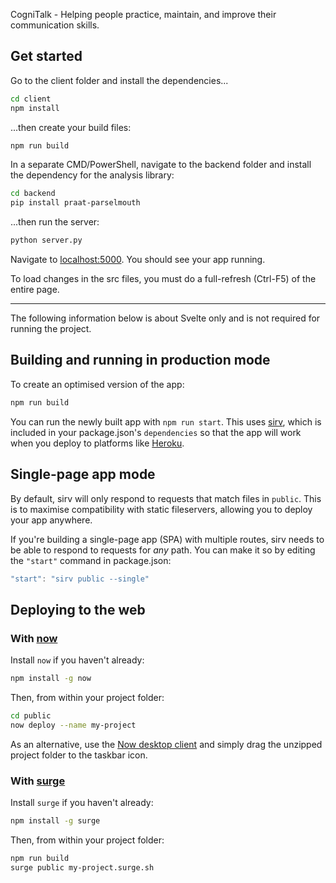 CogniTalk - Helping people practice, maintain, and improve their communication skills.

## Get started

Go to the client folder and install the dependencies...

```bash
cd client
npm install
```

...then create your build files:
```bash
npm run build
```

In a separate CMD/PowerShell, navigate to the backend folder and install the dependency for the analysis library:

```bash
cd backend
pip install praat-parselmouth
```

...then run the server:
```bash
python server.py
```

Navigate to [localhost:5000](http://localhost:5000). You should see your app running.

To load changes in the src files, you must do a full-refresh (Ctrl-F5) of the entire page.

---

The following information below is about Svelte only and is not required for running the project.

## Building and running in production mode

To create an optimised version of the app:

```bash
npm run build
```

You can run the newly built app with `npm run start`. This uses [sirv](https://github.com/lukeed/sirv), which is included in your package.json's `dependencies` so that the app will work when you deploy to platforms like [Heroku](https://heroku.com).


## Single-page app mode

By default, sirv will only respond to requests that match files in `public`. This is to maximise compatibility with static fileservers, allowing you to deploy your app anywhere.

If you're building a single-page app (SPA) with multiple routes, sirv needs to be able to respond to requests for *any* path. You can make it so by editing the `"start"` command in package.json:

```js
"start": "sirv public --single"
```


## Deploying to the web

### With [now](https://zeit.co/now)

Install `now` if you haven't already:

```bash
npm install -g now
```

Then, from within your project folder:

```bash
cd public
now deploy --name my-project
```

As an alternative, use the [Now desktop client](https://zeit.co/download) and simply drag the unzipped project folder to the taskbar icon.

### With [surge](https://surge.sh/)

Install `surge` if you haven't already:

```bash
npm install -g surge
```

Then, from within your project folder:

```bash
npm run build
surge public my-project.surge.sh
```
